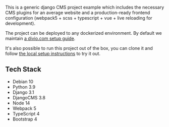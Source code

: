 This is a generic django CMS project example which includes the necessary CMS plugins for an average website and a production-ready frontend configuration (webpack5 + scss + typescript + vue + live reloading for development).

The project can be deployed to any dockerized environment. By default we maintain [a divio.com setup guide](/docs/divio-deployment-setup.md).

It's also possible to run this project out of the box, you can clone it and follow [the local setup instructions](/docs/local-setup-instructions.md) to try it out.


## Tech Stack

- Debian 10
- Python 3.9
- Django 3.1
- DjangoCMS 3.8
- Node 14
- Webpack 5
- TypeScript 4
- Bootstrap 4
